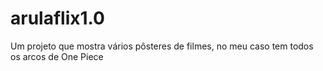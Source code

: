 # arulaflix1.0
Um projeto que mostra vários pôsteres de filmes, no meu caso tem todos os arcos de One Piece 
